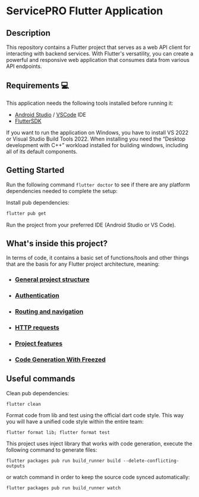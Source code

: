 # ServicePRO Flutter Application

## Description

This repository contains a Flutter project that serves as a web API client for interacting with backend services. With Flutter's versatility, you can create a powerful and responsive web application that consumes data from various API endpoints.

## Requirements 💻

This application needs the following tools installed before running it:

- [Android Studio](https://developer.android.com/studio) / [VSCode](https://code.visualstudio.com) IDE
- [FlutterSDK](https://docs.flutter.dev/get-started)

If you want to run the application on Windows, you have to install VS 2022  or Visual Studio Build Tools 2022. When installing you need the “Desktop development with C++” workload installed for building windows, including all of its default components.

## Getting Started 

Run the following command `flutter doctor` to see if there are any platform dependencies needed to complete the setup:

Install pub dependencies:

```sh
flutter pub get
```

Run the project from your preferred IDE (Android Studio or VS Code).

## What's inside this project?

In terms of code, it contains a basic set of functions/tools and other things that are the basis for any Flutter project architecture, meaning:

- ###  [General project structure](documentation/project-structure.md)

- ###  [Authentication](documentation/authentication.md)

- ###  [Routing and navigation](documentation/routing-navigation.md)

- ###  [HTTP requests](documentation/http-requests.md)

- ###  [Project features](documentation/project-features.md)

- ###  [Code Generation With Freezed](documentation/code-generation.md)

## Useful commands

Clean pub dependencies:

```shell
flutter clean
```

Format code from lib and test using the official dart code style. This way you will have a unified code
style within the entire team:

```shell
flutter format lib; flutter format test
```

This project uses inject library that works with code generation, execute the following command to
generate files:

```shell
flutter packages pub run build_runner build --delete-conflicting-outputs
```

or watch command in order to keep the source code synced automatically:

```shell
flutter packages pub run build_runner watch
```
